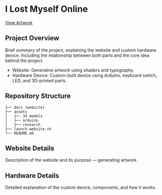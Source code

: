 # I Lost Myself Online

[View Artwork](https://studio-matulia.github.io/ilostmyself)

## Project Overview
Brief summary of the project, explaining the website and custom hardware device. Including the relationship between both parts and the core idea behind the project.

- Website: Generative artwork using shaders and typography.
- Hardware Device: Custom-built device using Arduino, keyboard switch, LED, and 3D-printed parts.


## Repository Structure
```
├── docs (website)
├── assets  
│   ├── 3d models
│   ├── arduino
│   ├── research
├── launch-website.sh
└── README.md
```


## Website Details
Description of the website and its purpose — generating artwork.


## Hardware Details
Detailed explanation of the custom device, components, and how it works.
